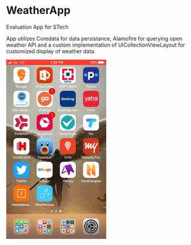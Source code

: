 # WeatherApp
Evaluation App for STech

App utilizes Coredata for data persistance, Alamofire for querying open weather API and a custom implementation of UICollectionViewLayout for customized display of weather data.


![Alt Text](https://github.com/Vidhyadharan-Mohanram/WeatherApp/blob/master/Screenshot/WeatherApp.gif)
